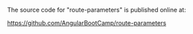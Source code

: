 The source code for "route-parameters" is published online at:

https://github.com/AngularBootCamp/route-parameters

